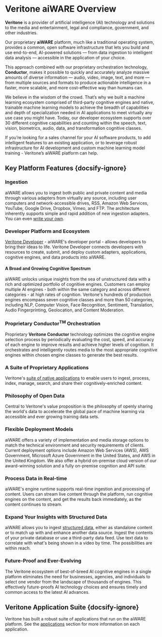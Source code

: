 <!--TODO: Replace all references to "VDA", "Developer Application", and "Developer App" with "Veritone Developer"-->

# Veritone aiWARE Overview

**Veritone** is a provider of artificial intelligence (AI) technology and solutions to the media and entertainment, legal and compliance, government, and other industries.

Our proprietary **aiWARE** platform, much like a traditional operating system, provides a common, open software infrastructure that lets you build and use end-to-end, AI-powered solutions — from data ingestion to intelligent data analysis — accessible in the application of your choice. 

This approach combined with our proprietary orchestration technology, **Conductor**, makes it possible to quickly and accurately analyze massive amounts of diverse information — audio, video, image, text, and more — from multiple sources and formats to produce actionable intelligence in a faster, more scalable, and more cost-effective way than humans can.

We believe in the wisdom of the crowd.
That’s why we built a machine learning ecosystem comprised of third-party cognitive engines and native, trainable machine learning models to achieve the breadth of capabilities and depth of specialization needed in AI applications to meet virtually any use case you might have.
Today, our developer ecosystem supports over 30 different cognitive capabilities and counting within the speech, text, vision, biometrics, audio, data, and transformation cognitive classes.

If you’re looking for a sales channel for your AI software products, to add intelligent features to an existing application, or to leverage robust infrastructure for AI development and custom machine learning model training - Veritone’s aiWARE platform can help.

## Key Platform Features {docsify-ignore}

### Ingestion
aiWARE allows you to ingest both public and private content and media through various adapters from virtually any source, including user computers and network-accessible drives, RSS, Amazon Web Services, YouTube, Google Drive, Dropbox, Vimeo, and FTP.
The architecture inherently supports simple and rapid addition of new ingestion adapters.
You can even [write your own](developer/adapters/).

### Developer Platform and Ecosystem

[Veritone Developer](developer/) - aiWARE's developer portal - allows developers to bring their ideas to life.
Veritone Developer connects developers with resources to create, submit, and deploy custom adapters, applications, cognitive engines, and data products into aiWARE.

#### A Broad and Growing Cognitive Spectrum

aiWARE unlocks unique insights from the sea of unstructured data with a rich and optimized portfolio of cognitive engines.
Customers can employ multiple AI engines - both within the same category and across different categories - at high rates of cognition.
Veritone's hundreds of production engines encompass seven cognitive classes and more than 50 categories, including NLP, Computer Vision, Face Recognition, Sentiment, Translation, Audio Fingerprinting, Geolocation, and Content Moderation.

### Proprietary Conductor<sup>TM</sup> Orchestration

Proprietary **Veritone Conductor** technology optimizes the cognitive engine selection process by periodically evaluating the cost, speed, and accuracy of each engine to improve results and achieve higher levels of cognition.
It orchestrates and intelligently routes media to the most appropriate cognitive engines within chosen engine classes to generate the best results.

### A Suite of Proprietary Applications

Veritone's [suite of native applications](apps/) to enable users to ingest, process, index, manage, search, and share their cognitively-enriched content.

### Philosophy of Open Data

Central to Veritone's value proposition is the philosophy of openly sharing the world's data to accelerate the global pace of machine learning via accessible and ever growing training data sets.

### Flexible Deployment Models

aiWARE offers a variety of implementation and media storage options to match the technical environment and security requirements of clients.
Current deployment options include Amazon Web Services (AWS), AWS Government, Microsoft Azure Government in the United States, and AWS in the United Kingdom.
We also offer a hybrid on-premise cloud version of our award-winning solution and a fully on-premise cognition and API suite.

### Process Data in Real-time

aiWARE's engine runtime supports real-time ingestion and processing of content.
Users can stream live content through the platform, run cognitive engines on the content, and get the results back immediately, as the content continues to stream.

### Expand Your Insights with Structured Data

aiWARE allows you to ingest [structured data](developer/data/), either as standalone content or to match up with and enhance another data source.
Ingest the contents of your private database or use a third-party data feed.
Use text data to correlate with what's being shown in a video by time.
The possibilities are within reach.

### Future-Proof and Ever-Evolving

The Veritone ecosystem of best-of-breed AI cognitive engines in a single platform eliminates the need for businesses, agencies, and individuals to select one vendor from the landscape of thousands of engines.
This effectively future-proofs AI technology choices and ensures timely and common access to the latest AI advances.

## Veritone Application Suite {docsify-ignore}

Veritone has built a robust suite of applications that run on the aiWARE platform.
See the [applications](apps/) section for more information on each application.
